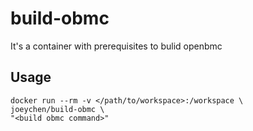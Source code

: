 # build-obmc

It's a container with prerequisites to bulid openbmc 

## Usage
```
docker run --rm -v </path/to/workspace>:/workspace \
joeychen/build-obmc \
"<build obmc command>"
```
